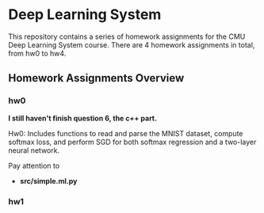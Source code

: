 # Deep Learning System

This repository contains a series of homework assignments for the CMU Deep Learning System course. There are 4 homework assignments in total, from hw0 to hw4.

## Homework Assignments Overview

### hw0
**I still haven't finish question 6, the c++ part.**

Hw0: Includes functions to read and parse the MNIST dataset, compute softmax loss, and perform SGD for both softmax regression and a two-layer neural network.

Pay attention to 
- **src/simple.ml.py**

### hw1
